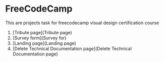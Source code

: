 # FreeCodeCamp
This are projects task for freecodecamp visual design certification course
1. [Tribute page](Tribute page)
2. [Survey form](Survey for)
3. [Landing page](Landing page)
4. [Delete Technical Documentation page](Delete Technical Documentation page)
